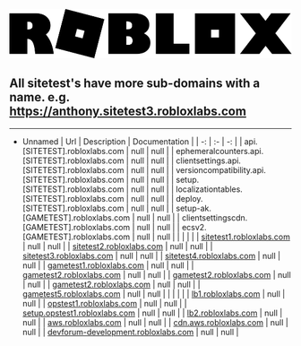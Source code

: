 ![](https://github.com/NoTwistedHere/Storage/blob/main/Images/Roblox_Logo.png)

## All sitetest's have more sub-domains with a name. e.g. https://anthony.sitetest3.robloxlabs.com

<hr/>

* Unnamed
    | Url | Description | Documentation |
    | -: | :- | -: |
    | api.[SITETEST].robloxlabs.com | null | null |
    | ephemeralcounters.api.[SITETEST].robloxlabs.com | null | null |
    | clientsettings.api.[SITETEST].robloxlabs.com | null | null |
    | versioncompatibility.api.[SITETEST].robloxlabs.com | null | null |
    | setup.[SITETEST].robloxlabs.com | null | null |
    | localizationtables.[SITETEST].robloxlabs.com | null | null |
    | deploy.[SITETEST].robloxlabs.com | null | null |
    | setup-ak.[GAMETEST].robloxlabs.com | null | null |
    | clientsettingscdn.[GAMETEST].robloxlabs.com | null | null |
    | ecsv2.[GAMETEST].robloxlabs.com | null | null |
    |  |  |  |
    | [sitetest1.robloxlabs.com](https://sitetest1.robloxlabs.com) | null | null |
    | [sitetest2.robloxlabs.com](https://sitetest2.robloxlabs.com) | null | null |
    | [sitetest3.robloxlabs.com](https://sitetest3.robloxlabs.com) | null | null |
    | [sitetest4.robloxlabs.com](https://sitetest4.robloxlabs.com) | null | null |
    | [gametest1.robloxlabs.com](https://gametest1.robloxlabs.com) | null | null |
    | [gametest2.robloxlabs.com](https://gametest2.robloxlabs.com) | null | null |
    | [gametest2.robloxlabs.com](https://gametest3.robloxlabs.com) | null | null |
    | [gametest2.robloxlabs.com](https://gametest4.robloxlabs.com) | null | null |
    | [gametest5.robloxlabs.com](https://gametest5.robloxlabs.com) | null | null |
    |  |  |  |
    | [lb1.robloxlabs.com](https://lb1.robloxlabs.com) | null | null |
    | [opstest1.robloxlabs.com](https://opstest1.robloxlabs.com) | null | null |
    | [setup.opstest1.robloxlabs.com](https://setup.opstest1.robloxlabs.com) | null | null |
    | [lb2.robloxlabs.com](https://lb2.robloxlabs.com) | null | null |
    | [aws.robloxlabs.com](https://aws.robloxlabs.com) | null | null |
    | [cdn.aws.robloxlabs.com](https://cdn.aws.robloxlabs.com) | null | null |
    | [devforum-development.robloxlabs.com](https://devforum-development.robloxlabs.com) | null | null | 

